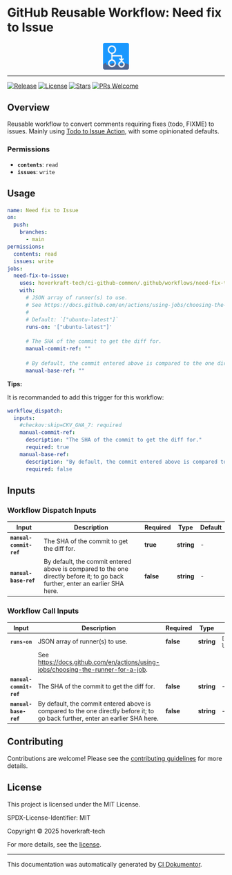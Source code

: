 <!-- header:start -->

# GitHub Reusable Workflow: Need fix to Issue

<div align="center">
  <img src="../logo.svg" width="60px" align="center" alt="Need fix to Issue" />
</div>

---

<!-- header:end -->

<!-- badges:start -->

[![Release](https://img.shields.io/github/v/release/hoverkraft-tech/ci-github-common)](https://github.com/hoverkraft-tech/ci-github-common/releases)
[![License](https://img.shields.io/github/license/hoverkraft-tech/ci-github-common)](http://choosealicense.com/licenses/mit/)
[![Stars](https://img.shields.io/github/stars/hoverkraft-tech/ci-github-common?style=social)](https://img.shields.io/github/stars/hoverkraft-tech/ci-github-common?style=social)
[![PRs Welcome](https://img.shields.io/badge/PRs-welcome-brightgreen.svg)](https://github.com/hoverkraft-tech/ci-github-common/blob/main/CONTRIBUTING.md)

<!-- badges:end -->

<!-- overview:start -->

## Overview

Reusable workflow to convert comments requiring fixes (todo, FIXME) to issues.
Mainly using [Todo to Issue Action](https://github.com/alstr/todo-to-issue-action), with some opinionated defaults.

### Permissions

- **`contents`**: `read`
- **`issues`**: `write`

<!-- overview:end -->

<!-- usage:start -->

## Usage

```yaml
name: Need fix to Issue
on:
  push:
    branches:
      - main
permissions:
  contents: read
  issues: write
jobs:
  need-fix-to-issue:
    uses: hoverkraft-tech/ci-github-common/.github/workflows/need-fix-to-issue.yml@d324c777132734fc988c79a74dff3ee0248835fc # 0.25.0
    with:
      # JSON array of runner(s) to use.
      # See https://docs.github.com/en/actions/using-jobs/choosing-the-runner-for-a-job.
      #
      # Default: `["ubuntu-latest"]`
      runs-on: '["ubuntu-latest"]'

      # The SHA of the commit to get the diff for.
      manual-commit-ref: ""

      # By default, the commit entered above is compared to the one directly before it; to go back further, enter an earlier SHA here.
      manual-base-ref: ""
```

<!-- usage:end -->

**Tips:**

It is recommanded to add this trigger for this workflow:

```yaml
workflow_dispatch:
  inputs:
    #checkov:skip=CKV_GHA_7: required
    manual-commit-ref:
      description: "The SHA of the commit to get the diff for."
      required: true
    manual-base-ref:
      description: "By default, the commit entered above is compared to the one directly before it; to go back further, enter an earlier SHA here."
      required: false
```

<!-- inputs:start -->

## Inputs

### Workflow Dispatch Inputs

| **Input**               | **Description**                                                                                                                | **Required** | **Type**   | **Default** |
| ----------------------- | ------------------------------------------------------------------------------------------------------------------------------ | ------------ | ---------- | ----------- |
| **`manual-commit-ref`** | The SHA of the commit to get the diff for.                                                                                     | **true**     | **string** | -           |
| **`manual-base-ref`**   | By default, the commit entered above is compared to the one directly before it; to go back further, enter an earlier SHA here. | **false**    | **string** | -           |

### Workflow Call Inputs

| **Input**               | **Description**                                                                                                                | **Required** | **Type**   | **Default**         |
| ----------------------- | ------------------------------------------------------------------------------------------------------------------------------ | ------------ | ---------- | ------------------- |
| **`runs-on`**           | JSON array of runner(s) to use.                                                                                                | **false**    | **string** | `["ubuntu-latest"]` |
|                         | See <https://docs.github.com/en/actions/using-jobs/choosing-the-runner-for-a-job>.                                             |              |            |                     |
| **`manual-commit-ref`** | The SHA of the commit to get the diff for.                                                                                     | **false**    | **string** | -                   |
| **`manual-base-ref`**   | By default, the commit entered above is compared to the one directly before it; to go back further, enter an earlier SHA here. | **false**    | **string** | -                   |

<!-- inputs:end -->

<!-- secrets:start -->
<!-- secrets:end -->

<!-- outputs:start -->
<!-- outputs:end -->

<!-- examples:start -->
<!-- examples:end -->

<!--
// jscpd:ignore-start
-->

<!-- contributing:start -->

## Contributing

Contributions are welcome! Please see the [contributing guidelines](https://github.com/hoverkraft-tech/ci-github-common/blob/main/CONTRIBUTING.md) for more details.

<!-- contributing:end -->

<!-- security:start -->
<!-- security:end -->

<!-- license:start -->

## License

This project is licensed under the MIT License.

SPDX-License-Identifier: MIT

Copyright © 2025 hoverkraft-tech

For more details, see the [license](http://choosealicense.com/licenses/mit/).

<!-- license:end -->

<!-- generated:start -->

---

This documentation was automatically generated by [CI Dokumentor](https://github.com/hoverkraft-tech/ci-dokumentor).

<!-- generated:end -->

<!--
// jscpd:ignore-end
-->
